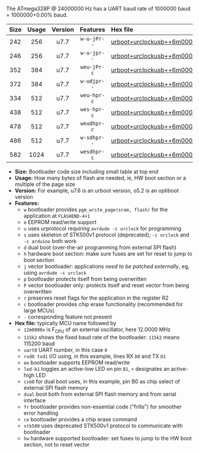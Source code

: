 The ATmega328P @ 24000000 Hz has a UART baud rate of 1000000 baud = 1000000+0.00% baud.

|Size|Usage|Version|Features|Hex file|
|:-:|:-:|:-:|:-:|:--|
|242|256|u7.7|`w-u-jPr--`|[urboot+urclockusb++6m0000x++250k0_uart0_rxd0_txd1_led+d5.hex](https://raw.githubusercontent.com/stefanrueger/urboot.hex/main/boards/urclockusb/external_oscillator/fcpu++6m0000_Hz/br++250k0_bps/urboot+urclockusb++6m0000x++250k0_uart0_rxd0_txd1_led+d5.hex)|
|246|256|u7.7|`w-u-jpr--`|[urboot+urclockusb++6m0000x++250k0_uart0_rxd0_txd1_led+d5_fr.hex](https://raw.githubusercontent.com/stefanrueger/urboot.hex/main/boards/urclockusb/external_oscillator/fcpu++6m0000_Hz/br++250k0_bps/urboot+urclockusb++6m0000x++250k0_uart0_rxd0_txd1_led+d5_fr.hex)|
|352|384|u7.7|`weu-jPr-c`|[urboot+urclockusb++6m0000x++250k0_uart0_rxd0_txd1_ee_led+d5_fr_ce.hex](https://raw.githubusercontent.com/stefanrueger/urboot.hex/main/boards/urclockusb/external_oscillator/fcpu++6m0000_Hz/br++250k0_bps/urboot+urclockusb++6m0000x++250k0_uart0_rxd0_txd1_ee_led+d5_fr_ce.hex)|
|372|384|u7.7|`w-udjpr--`|[urboot+urclockusb++6m0000x++250k0_uart0_rxd0_txd1_led+d5_csb0_dual.hex](https://raw.githubusercontent.com/stefanrueger/urboot.hex/main/boards/urclockusb/external_oscillator/fcpu++6m0000_Hz/br++250k0_bps/urboot+urclockusb++6m0000x++250k0_uart0_rxd0_txd1_led+d5_csb0_dual.hex)|
|334|512|u7.7|`weu-hpr-c`|[urboot+urclockusb++6m0000x++250k0_uart0_rxd0_txd1_ee_led+d5_fr_ce_hw.hex](https://raw.githubusercontent.com/stefanrueger/urboot.hex/main/boards/urclockusb/external_oscillator/fcpu++6m0000_Hz/br++250k0_bps/urboot+urclockusb++6m0000x++250k0_uart0_rxd0_txd1_ee_led+d5_fr_ce_hw.hex)|
|438|512|u7.7|`wes-hpr-c`|[urboot+urclockusb++6m0000x++250k0_uart0_rxd0_txd1_ee_led+d5_fr_ce_stk500_hw.hex](https://raw.githubusercontent.com/stefanrueger/urboot.hex/main/boards/urclockusb/external_oscillator/fcpu++6m0000_Hz/br++250k0_bps/urboot+urclockusb++6m0000x++250k0_uart0_rxd0_txd1_ee_led+d5_fr_ce_stk500_hw.hex)|
|478|512|u7.7|`weudhpr-c`|[urboot+urclockusb++6m0000x++250k0_uart0_rxd0_txd1_ee_led+d5_csb0_dual_fr_ce_hw.hex](https://raw.githubusercontent.com/stefanrueger/urboot.hex/main/boards/urclockusb/external_oscillator/fcpu++6m0000_Hz/br++250k0_bps/urboot+urclockusb++6m0000x++250k0_uart0_rxd0_txd1_ee_led+d5_csb0_dual_fr_ce_hw.hex)|
|486|512|u7.7|`w-sdhpr--`|[urboot+urclockusb++6m0000x++250k0_uart0_rxd0_txd1_led+d5_csb0_dual_fr_stk500_hw.hex](https://raw.githubusercontent.com/stefanrueger/urboot.hex/main/boards/urclockusb/external_oscillator/fcpu++6m0000_Hz/br++250k0_bps/urboot+urclockusb++6m0000x++250k0_uart0_rxd0_txd1_led+d5_csb0_dual_fr_stk500_hw.hex)|
|582|1024|u7.7|`wesdhpr-c`|[urboot+urclockusb++6m0000x++250k0_uart0_rxd0_txd1_ee_led+d5_csb0_dual_fr_ce_stk500_hw.hex](https://raw.githubusercontent.com/stefanrueger/urboot.hex/main/boards/urclockusb/external_oscillator/fcpu++6m0000_Hz/br++250k0_bps/urboot+urclockusb++6m0000x++250k0_uart0_rxd0_txd1_ee_led+d5_csb0_dual_fr_ce_stk500_hw.hex)|

- **Size:** Bootloader code size including small table at top end
- **Usage:** How many bytes of flash are needed, ie, HW boot section or a multiple of the page size
- **Version:** For example, u7.6 is an urboot version, o5.2 is an optiboot version
- **Features:**
  + `w` bootloader provides `pgm_write_page(sram, flash)` for the application at `FLASHEND-4+1`
  + `e` EEPROM read/write support
  + `u` uses urprotocol requiring `avrdude -c urclock` for programming
  + `s` uses skeleton of STK500v1 protocol (deprecated); `-c urclock` and `-c arduino` both work
  + `d` dual boot (over-the-air programming from external SPI flash)
  + `h` hardware boot section: make sure fuses are set for reset to jump to boot section
  + `j` vector bootloader: applications *need to be patched externally*, eg, using `avrdude -c urclock`
  + `p` bootloader protects itself from being overwritten
  + `P` vector bootloader only: protects itself and reset vector from being overwritten
  + `r` preserves reset flags for the application in the register R2
  + `c` bootloader provides chip erase functionality (recommended for large MCUs)
  + `-` corresponding feature not present
- **Hex file:** typically MCU name followed by
  + `12m0000x` is F<sub>CPU</sub> of an external oscillator, here 12.0000 MHz
  + `115k2` shows the fixed baud rate of the bootloader: `115k2` means 115200 baud
  + `uart0` UART number, in this case `0`
  + `rxd0 txd1` I/O using, in this example, lines RX `D0` and TX `D1`
  + `ee` bootloader supports EEPROM read/write
  + `led-b1` toggles an active-low LED on pin `B1`, `+` designates an active-high LED
  + `csb0` for dual boot uses, in this example, pin B0 as chip select of external SPI flash memory
  + `dual` boot both from external SPI flash memory and from serial interface
  + `fr` bootloader provides non-essential code ("frills") for smoother error handling
  + `ce` bootloader provides a chip erase command
  + `stk500` uses deprecated STK500v1 protocol to communicate with bootloader
  + `hw` hardware supported bootloader: set fuses to jump to the HW boot section, not to reset vector
